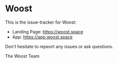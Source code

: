 # Woost

This is the issue-tracker for Woost:
* Landing Page: https://woost.space
* App: https://app.woost.space

Don't hesitate to repeort any issues or ask questions.

The Woost Team
